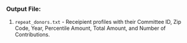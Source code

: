 
### Output File:
1. `repeat_donors.txt` - Receipient profiles with their Committee ID, Zip Code, Year, Percentile Amount, Total Amount, and Number of Contributions. 
